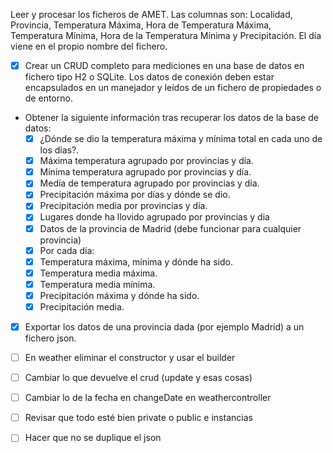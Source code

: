 Leer y procesar los ficheros de AMET.
Las columnas son:
Localidad, Provincia, Temperatura Máxima, Hora de Temperatura Máxima, Temperatura Mínima, Hora de la Temperatura Mínima y Precipitación.
El día viene en el propio nombre del fichero.

- [x] Crear un CRUD completo para mediciones en una base de datos en fichero tipo H2 o SQLite. Los datos de conexión deben estar encapsulados en un manejador y leídos de un fichero de propiedades o de entorno. 
- Obtener la siguiente información tras recuperar los datos de la base de datos:
  - [x]  ¿Dónde se dio la temperatura máxima y mínima total en cada uno de los días?.
  - [x]  Máxima temperatura agrupado por provincias y día.
  - [x]  Mínima temperatura agrupado por provincias y día.
  - [x]  Medía de temperatura agrupado por provincias y día.
  - [x]  Precipitación máxima por días y dónde se dio.
  - [x]  Precipitación media por provincias y día.
  - [x]  Lugares donde ha llovido agrupado por provincias y dia
  - [x]  Datos de la provincia de Madrid (debe funcionar para cualquier provincia)
    - [x]  Por cada día:
    - [x]  Temperatura máxima, mínima y dónde ha sido.
    - [x]  Temperatura media máxima.
    - [x]  Temperatura media mínima.
    - [x]  Precipitación máxima y dónde ha sido.
    - [x]  Precipitación media.

- [x] Exportar los datos de una provincia dada (por ejemplo Madrid) a un fichero json.

- [ ] En weather eliminar el constructor y usar el builder
- [ ] Cambiar lo que devuelve el crud (update y esas cosas)
- [ ] Cambiar lo de la fecha en changeDate en weathercontroller
- [ ] Revisar que todo esté bien private o public e instancias
- [ ] Hacer que no se duplique el json